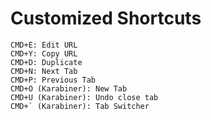 # Customized Shortcuts

```
CMD+E: Edit URL
CMD+Y: Copy URL
CMD+D: Duplicate
CMD+N: Next Tab
CMD+P: Previous Tab
CMD+O (Karabiner): New Tab
CMD+U (Karabiner): Undo close tab
CMD+` (Karabiner): Tab Switcher
```
